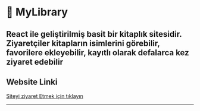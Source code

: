 # 📖 MyLibrary

React ile geliştirilmiş basit bir kitaplık sitesidir.  
Ziyaretçiler kitapların isimlerini görebilir, favorilere ekleyebilir, kayıtlı olarak defalarca kez ziyaret edebilir
---


## Website Linki
[Siteyi ziyaret Etmek için tıklayın](https://my-library-nzslc21ye-burak0aydins-projects.vercel.app/)

---
